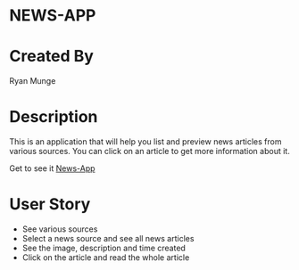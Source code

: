 # NEWS-APP

# Created By

Ryan Munge

# Description
This is an application that will help you list and preview news articles from various sources.
You can click on an article to get more information about it.

Get to see it [News-App]()

# User Story
  * See various sources 
  * Select a news source and see all news articles
  * See the image, description and time created
  * Click on the article and read the whole article